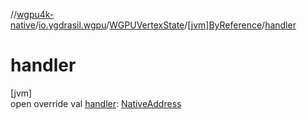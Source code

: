 //[wgpu4k-native](../../../../index.md)/[io.ygdrasil.wgpu](../../index.md)/[WGPUVertexState](../index.md)/[[jvm]ByReference](index.md)/[handler](handler.md)

# handler

[jvm]\
open override val [handler](handler.md): [NativeAddress](../../../ffi/-native-address/index.md)